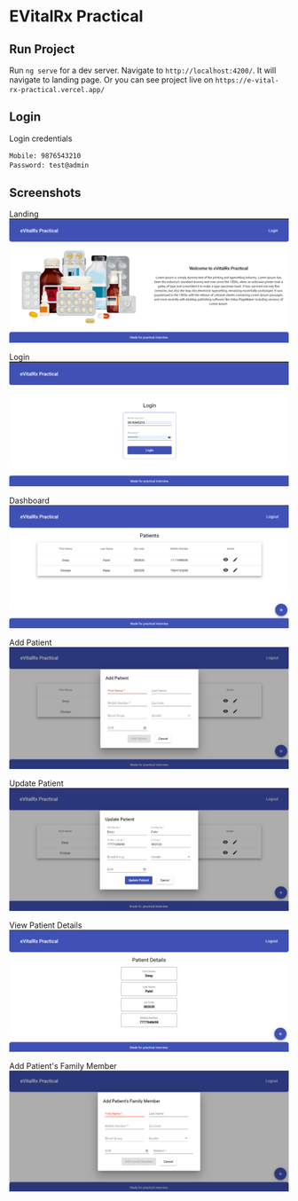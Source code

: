 # EVitalRx Practical

## Run Project

Run `ng serve` for a dev server. Navigate to `http://localhost:4200/`. It will navigate to landing page. Or you can see project live on `https://e-vital-rx-practical.vercel.app/`

## Login

Login credentials
```bash
Mobile: 9876543210
Password: test@admin
```

## Screenshots

Landing
![App Screenshot](./screenshots/landing.png)

Login
![App Screenshot](screenshots/login.png)

Dashboard
![App Screenshot](screenshots/dashboard.png)

Add Patient
![App Screenshot](screenshots/add-patient.jpg)

Update Patient
![App Screenshot](screenshots/update-patient.png)

View Patient Details
![App Screenshot](screenshots/view-patient.png)

Add Patient's Family Member
![App Screenshot](screenshots/add-patients-family-member.jpg)

